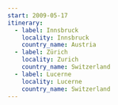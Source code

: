 ```yaml
---
start: 2009-05-17
itinerary:
  - label: Innsbruck
    locality: Innsbruck
    country_name: Austria
  - label: Zürich
    locality: Zurich
    country_name: Switzerland
  - label: Lucerne
    locality: Lucerne
    country_name: Switzerland
---
```

